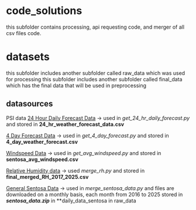 # code_solutions
this subfolder contains processing, api requesting code, and merger of all csv files code.

# datasets
this subfolder includes another subfolder called raw_data which was used for processing
this subfolder includes another subfolder called final_data which has the final data that will be used in preprocessing

## datasources
PSI data
[24 Hour Daily Forecast Data](https://data.gov.sg/datasets/d_ce2eb1e307bda31993c533285834ef2b/view) -> used in *get_24_hr_daily_forecast.py* and stored in **24_hr_weather_forecast_data.csv**

[4 Day Forecast Data](https://data.gov.sg/datasets/d_f131f6e343bf8168e4057a04c4326a0a/view) -> used in *get_4_day_forecast.py* and stored in **4_day_weather_forecast.csv**

[Windspeed Data](https://data.gov.sg/datasets/d_7677738484067741bf3b56ab5d69c7e9/view) -> used in *get_avg_windspeed.py* and stored in **sentosa_avg_windspeed.csv**

[Relative Humidity data](https://data.gov.sg/datasets/d_2d3b0c4da128a9a59efca806441e1429/view) -> used *merge_rh.py* and stored in **final_merged_RH_2017_2025.csv**

[General Sentosa Data](https://www.weather.gov.sg/climate-historical-daily/) -> used in *merge_sentosa_data.py* and files are downloaded on a monthly basis, each month from 2016 to 2025 stored in ***sentosa_data.zip*** in **daily_data_sentosa in raw_data